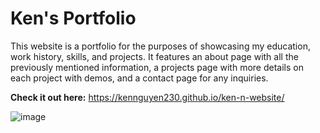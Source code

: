 # **Ken's Portfolio**

This website is a portfolio for the purposes of showcasing my education, work history, skills, and projects. It features an about page with all the previously mentioned information, a projects page with more details on each project with demos, and a contact page for any inquiries.

**Check it out here:** https://kennguyen230.github.io/ken-n-website/

![image](https://github.com/kennguyen230/ken-n-website/assets/58588558/19c07241-6c74-4662-82d2-f2e62fc1d181)
